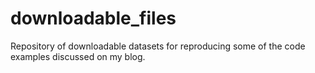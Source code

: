 # downloadable_files
Repository of downloadable datasets for reproducing some of the code examples discussed on my blog. 
